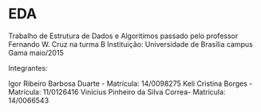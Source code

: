 # EDA

Trabalho de Estrutura de Dados e Algoritimos passado pelo professor Fernando W. Cruz na turma B
Instituição: Universidade de Brasília campus Gama
maio/2015

Integrantes: 

Igor Ribeiro Barbosa Duarte - Matrícula: 14/0098275
Keli Cristina Borges - Matrícula: 11/0126416
Vinícius Pinheiro da Silva Correa- Matrícula: 14/0066543
